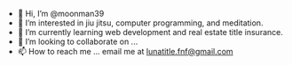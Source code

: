 - 👋 Hi, I’m @moonman39
- 👀 I’m interested in jiu jitsu, computer programming, and meditation.
- 🌱 I’m currently learning web development and real estate title insurance.
- 💞️ I’m looking to collaborate on ...
- 📫 How to reach me ... email me at lunatitle.fnf@gmail.com

<!---
moonman39/moonman39 is a ✨ special ✨ repository because its `README.md` (this file) appears on your GitHub profile.
You can click the Preview link to take a look at your changes.
--->
